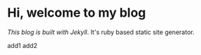 # Hi, welcome to my blog

*This blog is built with Jekyll*. It's ruby based static site generator.

add1
add2